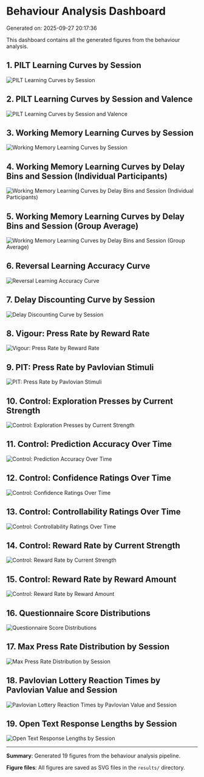 # Behaviour Analysis Dashboard

Generated on: 2025-09-27 20:17:36

This dashboard contains all the generated figures from the behaviour analysis.

## 1. PILT Learning Curves by Session

![PILT Learning Curves by Session](PILT_learning_curves_by_session.svg)

## 2. PILT Learning Curves by Session and Valence

![PILT Learning Curves by Session and Valence](PILT_learning_curves_by_session_and_valence.svg)

## 3. Working Memory Learning Curves by Session

![Working Memory Learning Curves by Session](WM_learning_curves_by_session.svg)

## 4. Working Memory Learning Curves by Delay Bins and Session (Individual Participants)

![Working Memory Learning Curves by Delay Bins and Session (Individual Participants)](WM_learning_curves_by_delay_bins_and_session_individuals.svg)

## 5. Working Memory Learning Curves by Delay Bins and Session (Group Average)

![Working Memory Learning Curves by Delay Bins and Session (Group Average)](WM_learning_curves_by_delay_bins_and_session_group.svg)

## 6. Reversal Learning Accuracy Curve

![Reversal Learning Accuracy Curve](reversal_accuracy_curve.svg)

## 7. Delay Discounting Curve by Session

![Delay Discounting Curve by Session](delay_discounting_curve_by_session.svg)

## 8. Vigour: Press Rate by Reward Rate

![Vigour: Press Rate by Reward Rate](vigour_press_rate_by_reward_rate.svg)

## 9. PIT: Press Rate by Pavlovian Stimuli

![PIT: Press Rate by Pavlovian Stimuli](PIT_press_rate_by_pavlovian_stimuli.svg)

## 10. Control: Exploration Presses by Current Strength

![Control: Exploration Presses by Current Strength](control_exploration_presses_by_current_strength.svg)

## 11. Control: Prediction Accuracy Over Time

![Control: Prediction Accuracy Over Time](control_prediction_accuracy_over_time.svg)

## 12. Control: Confidence Ratings Over Time

![Control: Confidence Ratings Over Time](control_confidence_ratings.svg)

## 13. Control: Controllability Ratings Over Time

![Control: Controllability Ratings Over Time](control_controllability_ratings.svg)

## 14. Control: Reward Rate by Current Strength

![Control: Reward Rate by Current Strength](control_reward_rate_by_current_strength.svg)

## 15. Control: Reward Rate by Reward Amount

![Control: Reward Rate by Reward Amount](control_reward_rate_by_reward_amount.svg)

## 16. Questionnaire Score Distributions

![Questionnaire Score Distributions](questionnaire_histograms.svg)

## 17. Max Press Rate Distribution by Session

![Max Press Rate Distribution by Session](max_press_rate_histogram.svg)

## 18. Pavlovian Lottery Reaction Times by Pavlovian Value and Session

![Pavlovian Lottery Reaction Times by Pavlovian Value and Session](pavlovian_lottery_reaction_times.svg)

## 19. Open Text Response Lengths by Session

![Open Text Response Lengths by Session](open_text_response_lengths.svg)


---

**Summary**: Generated 19 figures from the behaviour analysis pipeline.

**Figure files**: All figures are saved as SVG files in the `results/` directory.

